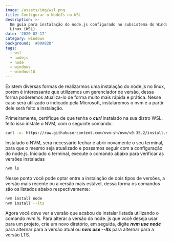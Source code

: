 ```yaml
---
image: /assets/img/wsl.png
title: Configurar o NodeJs no WSL
description: >-
  Um guia para instalação do node.js configurado no subsistema do Windows para
  Linux (WSL).
date: '2020-02-17'
category: windows
background: '#00A82D'
tags:
  - wsl
  - nodejs
  - node
  - windows
  - windows10
---
```

Existem diversas formas de realizarmos uma instalação do node.js no linux, porém é interessante que utilizemos um gerenciador de versão, dessa forma poderemos atualiza-lo de forma muito mais rápida e prática. Nesse caso será utilizado o indicado pela Microsoft, instalaremos o nvm e a partir dele será feito a instalação.

Primeiramente, certifique de que tenha o ***curl*** instalado na sua distro WSL, feito isso instale o NVM, com o seguinte comando:

```bash
curl -o- https://raw.githubusercontent.com/nvm-sh/nvm/v0.35.2/install.sh | bash
```

Instalado o NVM, será necessário fechar e abrir novamente o seu terminal, para que o mesmo seja atualizado e possamos seguir com a configuração do node.js. Iniciado o terminal, execute o comando abaixo para verificar as versões instaladas

```bash
nvm ls
```

Nesse ponto você pode optar entre a instalação de dois tipos de versões, a versão mais recente ou a versão mais estável, dessa forma os comandos são os listados abaixo respectivamente:

```bash
nvm install node
nvm install --lts
```

Agora você deve ver a versão que acabou de instalar listada utilizando o comando *nvm ls.* Para alterar a versão do node. js que você deseja usar para um projeto, crie um novo diretório, em seguida, digite ***nvm use node*** para alternar para a versão atual ou ***nvm use --lts*** para alternar para a versão LTS.

